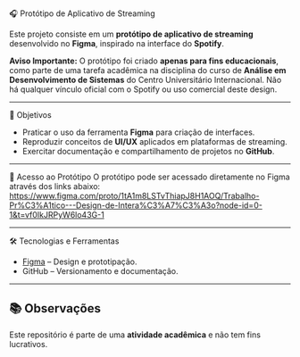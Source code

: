 🎧 Protótipo de Aplicativo de Streaming

Este projeto consiste em um **protótipo de aplicativo de streaming** desenvolvido no **Figma**, inspirado na interface do **Spotify**.  

**Aviso Importante:** O protótipo foi criado **apenas para fins educacionais**, como parte de uma tarefa acadêmica na disciplina do curso de **Análise em Desenvolvimento de Sistemas** do Centro Universitário Internacional. Não há qualquer vínculo oficial com o Spotify ou uso comercial deste design.

---

 📌 Objetivos
- Praticar o uso da ferramenta **Figma** para criação de interfaces.  
- Reproduzir conceitos de **UI/UX** aplicados em plataformas de streaming.  
- Exercitar documentação e compartilhamento de projetos no **GitHub**.  

---

📂 Acesso ao Protótipo
O protótipo pode ser acessado diretamente no Figma através dos links abaixo:  
https://www.figma.com/proto/1tA1m8LSTvThiapJ8H1AOQ/Trabalho-Pr%C3%A1tico---Design-de-Intera%C3%A7%C3%A3o?node-id=0-1&t=vf0IkJRPyW6lo43G-1

---

🛠️ Tecnologias e Ferramentas
- [Figma](https://figma.com) – Design e prototipação.  
- GitHub – Versionamento e documentação.  

---

## 📚 Observações
Este repositório é parte de uma **atividade acadêmica** e não tem fins lucrativos.  
